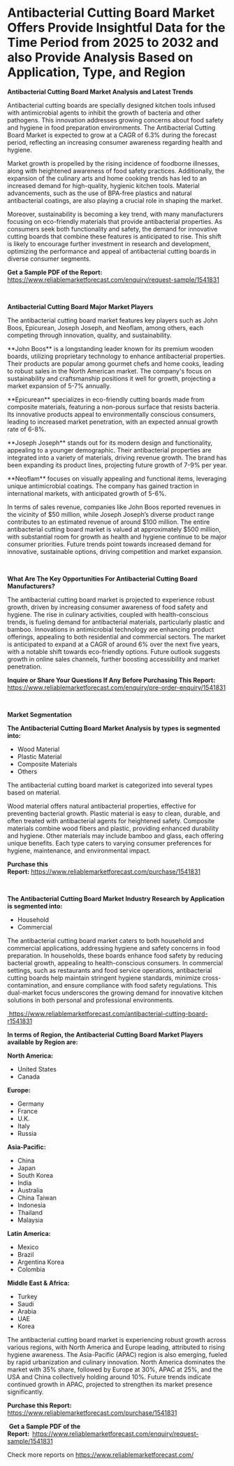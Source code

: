 <p><h1>Antibacterial Cutting Board Market Offers Provide Insightful Data for the Time Period from 2025 to 2032 and also Provide Analysis Based on Application, Type, and Region</h1></p><p><strong>Antibacterial Cutting Board Market Analysis and Latest Trends</strong></p>
<p><p>Antibacterial cutting boards are specially designed kitchen tools infused with antimicrobial agents to inhibit the growth of bacteria and other pathogens. This innovation addresses growing concerns about food safety and hygiene in food preparation environments. The Antibacterial Cutting Board Market is expected to grow at a CAGR of 6.3% during the forecast period, reflecting an increasing consumer awareness regarding health and hygiene. </p><p>Market growth is propelled by the rising incidence of foodborne illnesses, along with heightened awareness of food safety practices. Additionally, the expansion of the culinary arts and home cooking trends has led to an increased demand for high-quality, hygienic kitchen tools. Material advancements, such as the use of BPA-free plastics and natural antibacterial coatings, are also playing a crucial role in shaping the market. </p><p>Moreover, sustainability is becoming a key trend, with many manufacturers focusing on eco-friendly materials that provide antibacterial properties. As consumers seek both functionality and safety, the demand for innovative cutting boards that combine these features is anticipated to rise. This shift is likely to encourage further investment in research and development, optimizing the performance and appeal of antibacterial cutting boards in diverse consumer segments.</p></p>
<p><strong>Get a Sample PDF of the Report:&nbsp;</strong> <a href="https://www.reliablemarketforecast.com/enquiry/request-sample/1541831?utm_campaign=3539&utm_medium=2&utm_source=Github&utm_content=ia&utm_term=05042025&utm_id=antibacterial-cutting-board">https://www.reliablemarketforecast.com/enquiry/request-sample/1541831</a></p>
<p>&nbsp;</p>
<p><strong>Antibacterial Cutting Board Major Market Players</strong></p>
<p><p>The antibacterial cutting board market features key players such as John Boos, Epicurean, Joseph Joseph, and Neoflam, among others, each competing through innovation, quality, and sustainability.</p><p>**John Boos** is a longstanding leader known for its premium wooden boards, utilizing proprietary technology to enhance antibacterial properties. Their products are popular among gourmet chefs and home cooks, leading to robust sales in the North American market. The company's focus on sustainability and craftsmanship positions it well for growth, projecting a market expansion of 5-7% annually.</p><p>**Epicurean** specializes in eco-friendly cutting boards made from composite materials, featuring a non-porous surface that resists bacteria. Its innovative products appeal to environmentally conscious consumers, leading to increased market penetration, with an expected annual growth rate of 6-8%.</p><p>**Joseph Joseph** stands out for its modern design and functionality, appealing to a younger demographic. Their antibacterial properties are integrated into a variety of materials, driving revenue growth. The brand has been expanding its product lines, projecting future growth of 7-9% per year.</p><p>**Neoflam** focuses on visually appealing and functional items, leveraging unique antimicrobial coatings. The company has gained traction in international markets, with anticipated growth of 5-6%.</p><p>In terms of sales revenue, companies like John Boos reported revenues in the vicinity of $50 million, while Joseph Joseph’s diverse product range contributes to an estimated revenue of around $100 million. The entire antibacterial cutting board market is valued at approximately $500 million, with substantial room for growth as health and hygiene continue to be major consumer priorities. Future trends point towards increased demand for innovative, sustainable options, driving competition and market expansion.</p></p>
<p>&nbsp;</p>
<p><strong>What Are The Key Opportunities For Antibacterial Cutting Board Manufacturers?</strong></p>
<p><p>The antibacterial cutting board market is projected to experience robust growth, driven by increasing consumer awareness of food safety and hygiene. The rise in culinary activities, coupled with health-conscious trends, is fueling demand for antibacterial materials, particularly plastic and bamboo. Innovations in antimicrobial technology are enhancing product offerings, appealing to both residential and commercial sectors. The market is anticipated to expand at a CAGR of around 6% over the next five years, with a notable shift towards eco-friendly options. Future outlook suggests growth in online sales channels, further boosting accessibility and market penetration.</p></p>
<p><strong>Inquire or Share Your Questions If Any Before Purchasing This Report:</strong> <a href="https://www.reliablemarketforecast.com/enquiry/pre-order-enquiry/1541831?utm_campaign=3539&utm_medium=2&utm_source=Github&utm_content=ia&utm_term=05042025&utm_id=antibacterial-cutting-board">https://www.reliablemarketforecast.com/enquiry/pre-order-enquiry/1541831</a></p>
<p>&nbsp;</p>
<p><strong>Market Segmentation</strong></p>
<p><strong>The Antibacterial Cutting Board Market Analysis by types is segmented into:</strong></p>
<p><ul><li>Wood Material</li><li>Plastic Material</li><li>Composite Materials</li><li>Others</li></ul></p>
<p><p>The antibacterial cutting board market is categorized into several types based on material. </p><p>Wood material offers natural antibacterial properties, effective for preventing bacterial growth. Plastic material is easy to clean, durable, and often treated with antibacterial agents for heightened safety. Composite materials combine wood fibers and plastic, providing enhanced durability and hygiene. Other materials may include bamboo and glass, each offering unique benefits. Each type caters to varying consumer preferences for hygiene, maintenance, and environmental impact.</p></p>
<p><strong>Purchase this Report:&nbsp;</strong><a href="https://www.reliablemarketforecast.com/purchase/1541831?utm_campaign=3539&utm_medium=2&utm_source=Github&utm_content=ia&utm_term=05042025&utm_id=antibacterial-cutting-board">https://www.reliablemarketforecast.com/purchase/1541831</a></p>
<p>&nbsp;</p>
<p><strong>The Antibacterial Cutting Board Market Industry Research by Application is segmented into:</strong></p>
<p><ul><li>Household</li><li>Commercial</li></ul></p>
<p><p>The antibacterial cutting board market caters to both household and commercial applications, addressing hygiene and safety concerns in food preparation. In households, these boards enhance food safety by reducing bacterial growth, appealing to health-conscious consumers. In commercial settings, such as restaurants and food service operations, antibacterial cutting boards help maintain stringent hygiene standards, minimize cross-contamination, and ensure compliance with food safety regulations. This dual-market focus underscores the growing demand for innovative kitchen solutions in both personal and professional environments.</p></p>
<p><a href="https://www.reliablemarketforecast.com/antibacterial-cutting-board-r1541831?utm_campaign=3539&utm_medium=2&utm_source=Github&utm_content=ia&utm_term=05042025&utm_id=antibacterial-cutting-board">&nbsp;https://www.reliablemarketforecast.com/antibacterial-cutting-board-r1541831</a></p>
<p><strong>In terms of Region, the Antibacterial Cutting Board Market Players available by Region are:</strong></p>
<p>
    <p> <strong> North America: </strong>
        <ul>
            <li>United States</li>
            <li>Canada</li>
        </ul>
        </p> 
    <p> <strong> Europe: </strong>
        <ul>
            <li>Germany</li>
            <li>France</li>
            <li>U.K.</li>
            <li>Italy</li>
            <li>Russia</li>
        </ul>
        </p> 
    <p> <strong> Asia-Pacific: </strong>
        <ul>
            <li>China</li>
            <li>Japan</li>
            <li>South Korea</li>
            <li>India</li>
            <li>Australia</li>
            <li>China Taiwan</li>
            <li>Indonesia</li>
            <li>Thailand</li>
            <li>Malaysia</li>
        </ul>
        </p> 
    <p> <strong> Latin America: </strong>
        <ul>
            <li>Mexico</li>
            <li>Brazil</li>
            <li>Argentina Korea</li>
            <li>Colombia</li>
        </ul>
        </p> 
    <p> <strong> Middle East & Africa: </strong>
        <ul>
            <li>Turkey</li>
            <li>Saudi</li>
            <li>Arabia</li>
            <li>UAE</li>
            <li>Korea</li>
        </ul>
    </p>
    </p>
<p><p>The antibacterial cutting board market is experiencing robust growth across various regions, with North America and Europe leading, attributed to rising hygiene awareness. The Asia-Pacific (APAC) region is also emerging, fueled by rapid urbanization and culinary innovation. North America dominates the market with 35% share, followed by Europe at 30%, APAC at 25%, and the USA and China collectively holding around 10%. Future trends indicate continued growth in APAC, projected to strengthen its market presence significantly.</p></p>
<p><strong>Purchase this Report: </strong><a href="https://www.reliablemarketforecast.com/purchase/1541831?utm_campaign=3539&utm_medium=2&utm_source=Github&utm_content=ia&utm_term=05042025&utm_id=antibacterial-cutting-board">https://www.reliablemarketforecast.com/purchase/1541831</a></p>
<p>&nbsp;<strong>Get a Sample PDF of the Report:&nbsp;&nbsp;</strong><a href="https://www.reliablemarketforecast.com/enquiry/request-sample/1541831?utm_campaign=3539&utm_medium=2&utm_source=Github&utm_content=ia&utm_term=05042025&utm_id=antibacterial-cutting-board">https://www.reliablemarketforecast.com/enquiry/request-sample/1541831</a></p>
<p><strong></strong></p>
<p>Check more reports on <a href="https://www.reliablemarketforecast.com/?utm_campaign=3539&utm_medium=2&utm_source=Github&utm_content=ia&utm_term=05042025&utm_id=antibacterial-cutting-board">https://www.reliablemarketforecast.com/</a></p>